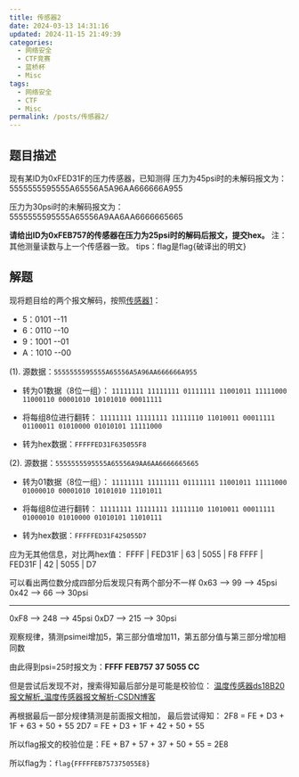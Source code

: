 ```yaml
---
title: 传感器2
date: 2024-03-13 14:31:16
updated: 2024-11-15 21:49:39
categories:
  - 网络安全
  - CTF竞赛
  - 蓝桥杯
  - Misc
tags:
  - 网络安全
  - CTF
  - Misc
permalink: /posts/传感器2/
---
```

## 题目描述
现有某ID为0xFED31F的压力传感器，已知测得
压力为45psi时的未解码报文为：
5555555595555A65556A5A96AA666666A955

压力为30psi时的未解码报文为：
5555555595555A65556A9AA6AA6666665665

**请给出ID为0xFEB757的传感器在压力为25psi时的解码后报文，提交hex。**
注：其他测量读数与上一个传感器一致。
tips：flag是flag{破译出的明文}

## 解题
现将题目给的两个报文解码，按照[传感器1](传感器1.md)：

- 5：0101 --11
- 6：0110 --10
- 9：1001 --01
- A：1010 --00

(1). 源数据：`5555555595555A65556A5A96AA666666A955`

- 转为01数据（8位一组）：
`11111111 11111111 01111111 11001011 11111000 11000110 00001010 10101010 00011111`

- 将每组8位进行翻转：
`11111111 11111111 11111110 11010011 00011111 01100011 01010000 01010101 11111000`

- 转为hex数据：`FFFFFED31F635055F8`

(2). 源数据：`5555555595555A65556A9AA6AA6666665665`

- 转为01数据（8位一组）：
`11111111 11111111 01111111 11001011 11111000 01000010 00001010 10101010 11101011`

- 将每组8位进行翻转：
`11111111 11111111 11111110 11010011 00011111 01000010 01010000 01010101 11010111`

- 转为hex数据：`FFFFFED31F425055D7`

应为无其他信息，对比两hex值：
FFFF | FED31F | 63 | 5055 | F8
FFFF | FED31F | 42 | 5055 | D7

可以看出两位数分成四部分后发现只有两个部分不一样
0x63 --> 99 --> 45psi
0x42 --> 66 --> 30psi

------

0xF8 --> 248 --> 45psi
0xD7 --> 215 --> 30psi

观察规律，猜测psimei增加5，第三部分值增加11，第五部分值与第三部分增加相同数

由此得到psi=25时报文为：**FFFF FEB757 37 5055 CC**

但是尝试后发现不对，搜索得知最后部分是可能是校验位：
[温度传感器ds18B20报文解析_温度传感器报文解析-CSDN博客](https://blog.csdn.net/luoyir1997/article/details/81316778)

再根据最后一部分规律猜测是前面报文相加，
最后尝试得知：
2F8 = FE + D3 + 1F + 63 + 50 + 55
2D7 = FE + D3 + 1F + 42 + 50 + 55

所以flag报文的校验位是：FE + B7 + 57 + 37 +  50 + 55 = 2E8

所以flag为：`flag{FFFFFEB757375055E8}`